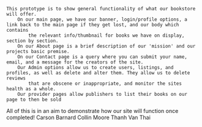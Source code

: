 	This prototype is to show general functionality of what our bookstore will offer.   
		On our main page, we have our banner, login/profile options, a link back to the main page if they get lost, and our body which contains   
			the relevant info/thumbnail for books we have on display, section by section.   
		On our About page is a brief description of our 'mission' and our projects basic premise.   
		On our Contact page is a query where you can submit your name, email, and a message for the creators of the site.   
		Our Admin options allow us to create users, listings, and profiles, as well as delete and alter them. They allow us to delete reviews   
			that are obscene or inappropriate, and monitor the sites health as a whole.   
		Our provider pages allow publishers to list their books on our page to then be sold
All of this is in an aim to demonstrate how our site will function once completed!
Carson Barnard Collin Moore Thanh Van Thai
